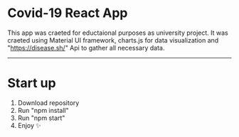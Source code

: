 # Covid-19 React App

This app was craeted for eductaional purposes as university project.
It was craeted using Material UI framework, 
charts.js for data visualization and "https://disease.sh/" Api
to gather all necessary data.

***

# Start up 
1. Download repository
2. Run "npm install"
3. Run "npm start"
4. Enjoy :sparkles:  
